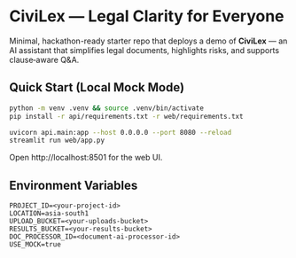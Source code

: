 # CiviLex — Legal Clarity for Everyone

Minimal, hackathon-ready starter repo that deploys a demo of **CiviLex** — an AI assistant that simplifies legal documents, highlights risks, and supports clause‑aware Q&A.

## Quick Start (Local Mock Mode)

```bash
python -m venv .venv && source .venv/bin/activate
pip install -r api/requirements.txt -r web/requirements.txt

uvicorn api.main:app --host 0.0.0.0 --port 8080 --reload
streamlit run web/app.py
```

Open http://localhost:8501 for the web UI.

## Environment Variables

```
PROJECT_ID=<your-project-id>
LOCATION=asia-south1
UPLOAD_BUCKET=<your-uploads-bucket>
RESULTS_BUCKET=<your-results-bucket>
DOC_PROCESSOR_ID=<document-ai-processor-id>
USE_MOCK=true
```

